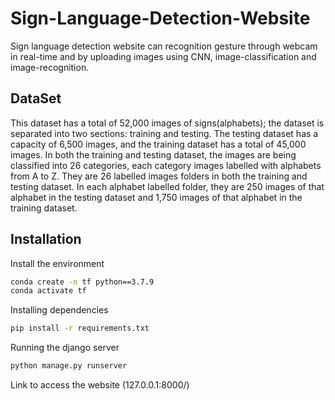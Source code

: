 # Sign-Language-Detection-Website
Sign language detection website can recognition gesture through webcam in real-time and by uploading images using CNN, image-classification and image-recognition.

## DataSet
This dataset has a total of 52,000 images of signs(alphabets); the dataset is separated into two sections: training and testing. The testing dataset has a capacity of 6,500 images, and the training dataset has a total of 45,000 images. In both the training and testing dataset, the images are being classified into 26 categories, each category images labelled with alphabets from A to Z. They are 26 labelled images folders in both the training and testing dataset. In each alphabet labelled folder, they are 250 images of that alphabet in the testing dataset and 1,750 images of that alphabet in the training dataset.

## Installation
Install the environment
```bash
conda create -n tf python==3.7.9
conda activate tf
```
Installing dependencies
```bash
pip install -r requirements.txt
```
Running the django server
```bash
python manage.py runserver
```
Link to access the website
(127.0.0.1:8000/)
